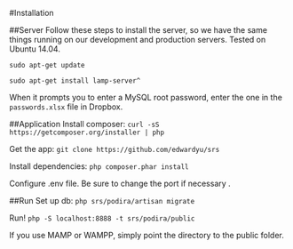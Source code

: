 #Installation

##Server
Follow these steps to install the server, so we have the same things running on our development and production servers. Tested on Ubuntu 14.04.

`sudo apt-get update`

`sudo apt-get install lamp-server^`

When it prompts you to enter a MySQL root password, enter the one in the `passwords.xlsx` file in Dropbox.

##Application
Install composer: `curl -sS https://getcomposer.org/installer | php`

Get the app: `git clone https://github.com/edwardyu/srs`

Install dependencies: `php composer.phar install`

Configure .env file.  Be sure to change the port if necessary .

##Run
Set up db: `php srs/podira/artisan migrate`

Run! `php -S localhost:8888 -t srs/podira/public`

If you use MAMP or WAMPP, simply point the directory to the public folder.
